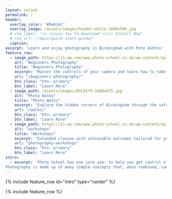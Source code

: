 ```yaml
---
layout: splash
permalink: /
header:
  overlay_color: "#5e616c"
  overlay_image: /assets/images/header-white-1080x596.jpg
  # cta_label: "<i class='fas fa-download'></i> Install Now"
  # cta_url: "/docs/quick-start-guide/"
  caption:
excerpt: 'Learn and enjoy photography in Birmingham with Pete Ashton'
feature_row:
  - image_path: https://i1.wp.com/www.photo-school.co.uk/wp-content/uploads/sites/13/2015/09/slider00006-830x550.jpg
    alt: "Beginners Photography"
    title: "Beginners Photography"
    excerpt: "Master the controls of your camera and learn how to take photos you can be proud of. No prior knowledge required!"
    url: "/beginners-photography/"
    btn_class: "btn--primary"
    btn_label: "Learn More"
  - image_path: /assets/images/DSC9179-1080x675.jpg
    alt: "Photo Walks"
    title: "Photo Walks"
    excerpt: "Explore the hidden corners of Birmingham through the safety and inspiration of a group photo walk."
    url: "/walks/"
    btn_class: "btn--primary"
    btn_label: "Learn More"
  - image_path: https://i1.wp.com/www.photo-school.co.uk/wp-content/uploads/sites/13/2015/09/Horse-Photography-Workshop-07-1024x718.jpg
    alt: "workshops"
    title: "Workshops"
    excerpt: "Extended classes with achievable outcomes tailored for your needs."
    url: "photography-workshops"
    btn_class: "btn--primary"
    btn_label: "Learn More"
intro:
  - excerpt: 'Photo School has one core aim: to help you get control of your camera and take great photos.
Photography is made up of many simple concepts that, when combined, can lead to frustration and confusion. By breaking them down and having them explained in simple terms you, too, can take photos you can be proud of.'
---
```


{% include feature_row id="intro" type="center" %}

{% include feature_row %}